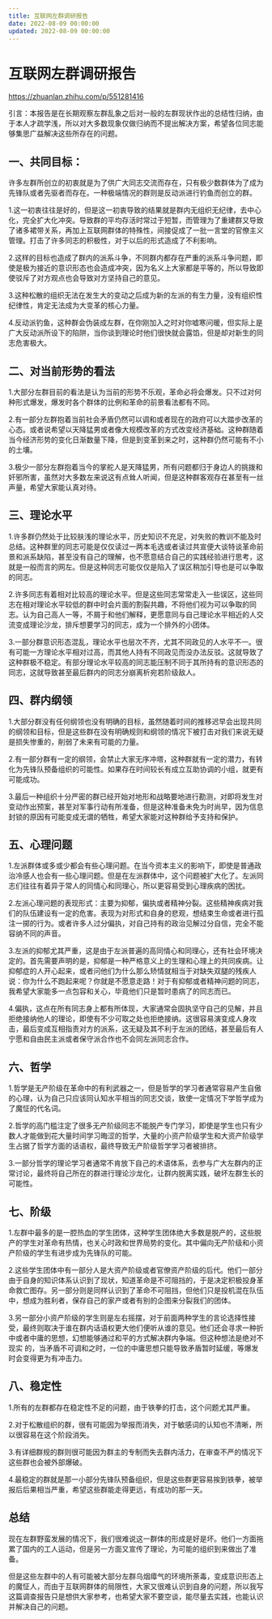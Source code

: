 ```yaml
---
title: 互联网左群调研报告
date: 2022-08-09 00:00:00
updated: 2022-08-09 00:00:00
---
```


# 互联网左群调研报告

https://zhuanlan.zhihu.com/p/551281416

引言：本报告是在长期观察左群乱象之后对一般的左群现状作出的总结性归纳，由于本人才疏学浅，所以对大多数现象仅做归纳而不提出解决方案，希望各位同志能够集思广益解决这些所存在的问题。

## 一、共同目标：

许多左群所创立的初衷就是为了供广大同志交流而存在，只有极少数群体为了成为先锋队或者先驱者而存在。一种极端情况的群则是反动派进行钓鱼而创立的群。

1.这一初衷往往是好的，但是这一初衷导致的结果就是群内无组织无纪律，去中心化，完全扩大化冲突。导致群的平均存活时常过于短暂，而管理为了重建群又导致了诸多裙带关系，再加上互联网群体的特殊性，间接促成了一批一言堂的官僚主义管理。打击了许多同志的积极性，对于以后的形式造成了不利影响。

2.这样的目标也造成了群内的派系斗争，不同群内都存在严重的派系斗争问题，即使是极为接近的意识形态也会造成冲突，因为名义上大家都是平等的，所以导致即使驳斥了对方观点也会导致对方坚持自己的意见。

3.这种松散的组织无法在发生大的变动之后成为新的左派的有生力量，没有组织性纪律性，肯定无法成为大变革的核心力量。

4.反动派钓鱼，这种群会伪装成左群，在你刚加入之时对你嘘寒问暖，但实际上是广大反动派所设下的陷阱，当你谈到理论时他们很快就会露馅，但是却对新生的同志危害极大。

## 二、对当前形势的看法

1.大部分左群目前的看法是认为当前的形势不乐观，革命必将会爆发。只不过对何种形式爆发，爆发时各个群体的比例和革命的前景看法都有不同。

2.有一部分左群抱着当前社会矛盾仍然可以调和或者现在的政府可以大踏步改革的心态。或者说希望以天降猛男或者像大规模改革的方式改变经济基础。这种群随着当今经济形势的变化日渐数量下降，但是到变革到来之时，这种群仍然可能有不小的土壤。

3.极少一部分左群抱着当今的掌舵人是天降猛男，所有问题都归于身边人的挑拨和奸邪所害，虽然对大多数左来说这有点耸人听闻，但是这种群客观存在甚至有一丝声量，希望大家能认真对待。

## 三、理论水平

1.许多群仍然处于比较肤浅的理论水平，历史知识不充足，对失败的教训不能及时总结。这种群里的同志可能是仅仅读过一两本毛选或者读过共宣便大谈特谈革命前景和派系缺陷，甚至没有自己的理解，也不愿意结合自己的实践经验进行思考，这就是一般而言的网左。但是这种同志可能仅仅是陷入了误区稍加引导也是可以争取的同志。

2.许多同志有着相对比较高的理论水平。但是这些同志常常走入一些误区，这些同志在相对理论水平较低的群中时会片面的割裂共趣，不将他们视为可以争取的同志。认为自己高人一等，不屑于和他们解释，更愿意同与自己理论水平相近的人交流变成理论沙龙，排斥想要学习的同志，成为一个排外的小团体。

3.一部分群意识形态混乱，理论水平也层次不齐，尤其不同政见的人水平不一。很有可能一方理论水平相对过高，而其他人持有不同政见而没办法反驳。这就导致了这种群极不稳定。有部分理论水平较高的同志能压制不同于其所持有的意识形态的同志，这就导致甚至最后群内的同志分崩离析宛若阶级敌人。

## 四、群内纲领

1.大部分群没有任何纲领也没有明确的目标，虽然随着时间的推移迟早会出现共同的纲领和目标，但是这些群在没有明确规则和纲领的情况下被打击对我们来说无疑是损失惨重的，削弱了未来有可能的力量。

2.有一部分群有一定的纲领，会禁止大家无序冲塔，这种群就有一定的潜力，有转化为先锋队预备组织的可能性。如果存在时间较长有成立互助协调的小组，就更有可能成功。

3.最后一种组织十分严密的群已经开始对地形和战略要地进行勘测，对即将发生对变动作出预案，甚至对军事行动有所准备，但是这种准备未免为时尚早，因为信息封锁的原因有可能变成无谓的牺牲，希望大家能对这种群给予支持和保护。

## 五、心理问题

1.左派群体或多或少都会有些心理问题。在当今资本主义的影响下，即使是普通政治冷感人也会有一些心理问题。但是在左派群体中，这个问题被扩大化了。左派同志们往往有着异于常人的同情心和同理心，所以更容易受到心理疾病的困扰。

2.左派心理问题的表现形式：主要为抑郁，偏执或者精神分裂。这些精神疾病对我们的队伍建设有一定的危害。表现为对形式和自身的悲观，想结束生命或者进行孤注一掷的行为。或者许多人过分偏执，对自己持有的政治见解过分自信，完全不能容纳不同的声音。

3.左派的抑郁尤其严重，这是由于左派普遍的高同情心和同理心，还有社会环境决定的。首先需要声明的是，抑郁是一种严格意义上的生理和心理上的共同疾病。让抑郁症的人开心起来，或者问他们为什么那么矫情就相当于对缺失双腿的残疾人说：你为什么不跑起来呢？你就是不愿意走路！对于有抑郁或者精神问题的同志，我希望大家能多一点包容和关心，毕竟他们只是暂时患病了的同志而已。

4.偏执，这点在所有同志身上都有所体现，大家通常会固执坚守自己的见解，并且拒绝接纳他人的理论，即使有不少可取之处也拒绝接纳。这很容易演变成人身攻击，最后变成互相指责对方的派系，这无疑及其不利于左派的团结，甚至最后有人宁愿和自由民主派或者保守派合作也不会同左派同志合作。

## 六、哲学

1.哲学是无产阶级在革命中的有利武器之一，但是哲学的学习者通常容易产生自傲的心理，认为自己只应该同认知水平相当的同志交谈，致使一定情况下学哲学成为了魔怔的代名词。

2.哲学的高门槛注定了很多无产阶级同志不能脱产专门学习，即使是学生也只有少数人才能做到花大量时间学习晦涩的哲学，大量的小资产阶级学生和大资产阶级学生占据了哲学方面的话语权，最终导致无产阶级哲学学习者被排挤。

3.一部分哲学的理论学习者通常不肯放下自己的术语体系，去参与广大左群内的正常讨论，最终将自己所在的群进行理论沙龙化，让群内脱离实践，破坏左群生长的可能性。

## 七、阶级

1.左群中最多的是一腔热血的学生团体，这种学生团体绝大多数是脱产的，这些脱产的学生对革命有热情，也关心时政和世界局势的变化。其中偏向无产阶级和小资产阶级的学生有进步成为先锋队的可能。

2.这些学生团体中有一部分人是大资产阶级或者官僚资产阶级的后代。他们一部分由于自身的知识体系认识到了现状，知道革命是不可阻挡的，于是决定积极投身革命救亡图存。另一部分则是同样认识到了革命不可阻挡，但他们只是投机混在队伍中，想成为胜利者，保存自己的家产或者有别的企图来分裂我们的团体。

3.另一部分小资产阶级的学生则是左右摇摆，对于前面两种学生的言论选择性接受，最终则取决于谁在群内话语权更大他们便听从谁的意见。他们还会寻求一种折中或者中庸的思想，幻想能够通过和平的方式解决群内争端。但这种想法是绝对不现实 的，当矛盾不可调和之时，一位的中庸思想只能导致矛盾暂时延缓，等爆发时会变得更为有冲击力。

## 八、稳定性

1.所有的左群都存在稳定性不足的问题，由于铁拳的打击，这个问题尤其严重。

2.对于松散组织的群，很有可能因为举报而消失，对于敏感词的认知也不清晰，所以很容易在这个阶段消失。

3.有详细群规的群则很可能因为群主的专制而失去群内活力，在审查不严的情况下这些群也会被外部爆破。

4.最稳定的群就是那一小部分先锋队预备组织，但是这些群更容易挨到铁拳，被举报后后果相当严重，希望这些群能走得更远，有成功的那一天。

## 总结

现在左群野蛮发展的情况下，我们很难说这一群体的形成是好是坏。他们一方面拖累了国内的工人运动，但是另一方面又宣传了理论，为可能的组织到来做出了准备。

但是这些左群中的人有可能被大部分左群乌烟瘴气的环境所荼毒，变成意识形态上的魔怔人，而由于互联网群体的局限性，大家又很难认识到自身的问题，所以我写这篇调查报告只是想供大家参考，也希望大家不要空谈，能尽量去实践，也能认识并解决自己的问题。

